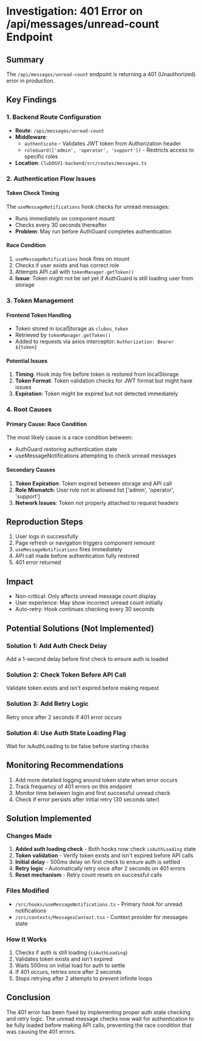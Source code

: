 # Investigation: 401 Error on /api/messages/unread-count Endpoint

## Summary
The `/api/messages/unread-count` endpoint is returning a 401 (Unauthorized) error in production.

## Key Findings

### 1. Backend Route Configuration
- **Route**: `/api/messages/unread-count`
- **Middleware**:
  - `authenticate` - Validates JWT token from Authorization header
  - `roleGuard(['admin', 'operator', 'support'])` - Restricts access to specific roles
- **Location**: `ClubOSV1-backend/src/routes/messages.ts`

### 2. Authentication Flow Issues

#### Token Check Timing
The `useMessageNotifications` hook checks for unread messages:
- Runs immediately on component mount
- Checks every 30 seconds thereafter
- **Problem**: May run before AuthGuard completes authentication

#### Race Condition
1. `useMessageNotifications` hook fires on mount
2. Checks if user exists and has correct role
3. Attempts API call with `tokenManager.getToken()`
4. **Issue**: Token might not be set yet if AuthGuard is still loading user from storage

### 3. Token Management

#### Frontend Token Handling
- Token stored in localStorage as `clubos_token`
- Retrieved by `tokenManager.getToken()`
- Added to requests via axios interceptor: `Authorization: Bearer ${token}`

#### Potential Issues
1. **Timing**: Hook may fire before token is restored from localStorage
2. **Token Format**: Token validation checks for JWT format but might have issues
3. **Expiration**: Token might be expired but not detected immediately

### 4. Root Causes

#### Primary Cause: Race Condition
The most likely cause is a race condition between:
- AuthGuard restoring authentication state
- useMessageNotifications attempting to check unread messages

#### Secondary Causes
1. **Token Expiration**: Token expired between storage and API call
2. **Role Mismatch**: User role not in allowed list ['admin', 'operator', 'support']
3. **Network Issues**: Token not properly attached to request headers

## Reproduction Steps
1. User logs in successfully
2. Page refresh or navigation triggers component remount
3. `useMessageNotifications` fires immediately
4. API call made before authentication fully restored
5. 401 error returned

## Impact
- Non-critical: Only affects unread message count display
- User experience: May show incorrect unread count initially
- Auto-retry: Hook continues checking every 30 seconds

## Potential Solutions (Not Implemented)

### Solution 1: Add Auth Check Delay
Add a 1-second delay before first check to ensure auth is loaded

### Solution 2: Check Token Before API Call  
Validate token exists and isn't expired before making request

### Solution 3: Add Retry Logic
Retry once after 2 seconds if 401 error occurs

### Solution 4: Use Auth State Loading Flag
Wait for isAuthLoading to be false before starting checks

## Monitoring Recommendations
1. Add more detailed logging around token state when error occurs
2. Track frequency of 401 errors on this endpoint
3. Monitor time between login and first successful unread check
4. Check if error persists after initial retry (30 seconds later)

## Solution Implemented

### Changes Made
1. **Added auth loading check** - Both hooks now check `isAuthLoading` state
2. **Token validation** - Verify token exists and isn't expired before API calls
3. **Initial delay** - 500ms delay on first check to ensure auth is settled
4. **Retry logic** - Automatically retry once after 2 seconds on 401 errors
5. **Reset mechanism** - Retry count resets on successful calls

### Files Modified
- `/src/hooks/useMessageNotifications.ts` - Primary hook for unread notifications
- `/src/contexts/MessagesContext.tsx` - Context provider for messages state

### How It Works
1. Checks if auth is still loading (`isAuthLoading`)
2. Validates token exists and isn't expired
3. Waits 500ms on initial load for auth to settle
4. If 401 occurs, retries once after 2 seconds
5. Stops retrying after 2 attempts to prevent infinite loops

## Conclusion
The 401 error has been fixed by implementing proper auth state checking and retry logic. The unread message checks now wait for authentication to be fully loaded before making API calls, preventing the race condition that was causing the 401 errors.
